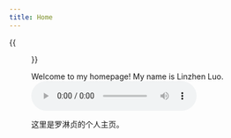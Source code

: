 ```yaml
---
title: Home
---
```


{{<figure src="/media/D.JPG" title="This is me, which is me (我就是我，不一样的烟火)" width="450">}}

Welcome to my homepage! My name is Linzhen Luo. <audio controls><source src="/media/Neil Avenue.m4a" 

这里是罗淋贞的个人主页。